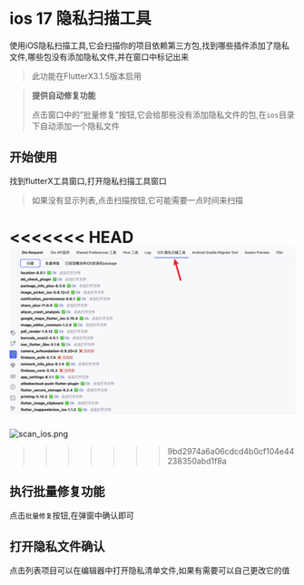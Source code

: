 # ios 17 隐私扫描工具

使用iOS隐私扫描工具,它会扫描你的项目依赖第三方包,找到哪些插件添加了隐私文件,哪些包没有添加隐私文件,并在窗口中标记出来

> 此功能在FlutterX3.1.5版本启用

> **提供自动修复功能**
>
> 点击窗口中的"批量修复"按钮,它会给那些没有添加隐私文件的包,在`ios`目录下自动添加一个隐私文件
>

## 开始使用

找到flutterX工具窗口,打开隐私扫描工具窗口

> 如果没有显示列表,点击扫描按钮,它可能需要一点时间来扫描

<<<<<<< HEAD
![scan_ios.png](../../assets/images/ios隐私扫描窗口.png)
=======
![scan_ios.png](/images/ios隐私扫描窗口.png)
>>>>>>> 9bd2974a6a06cdcd4b0cf104e44238350abd1f8a

## 执行批量修复功能

点击`批量修复`按钮,在弹窗中确认即可


## 打开隐私文件确认

点击列表项目可以在编辑器中打开隐私清单文件,如果有需要可以自己更改它的值
